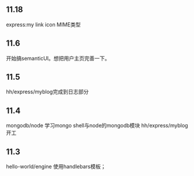 ## 11.18
express:my  link icon   MIME类型

## 11.6
开始搞semanticUI。想把用户主页完善一下。

## 11.5
hh/express/myblog完成到日志部分

## 11.4
mongodb/node 学习mongo shell与node的mongodb模块
hh/express/myblog开工
## 11.3
hello-world/engine 使用handlebars模板；

